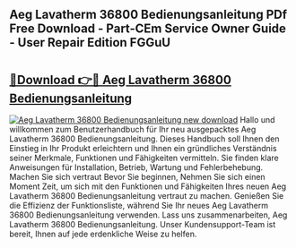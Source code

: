 ## Aeg Lavatherm 36800 Bedienungsanleitung PDf Free Download - Part-CEm Service Owner Guide - User Repair Edition FGGuU

# <h2><a href="http://df5ord3.blite.top/?on=Aeg+Lavatherm+36800+Bedienungsanleitung">🔗Download 👉🔴 Aeg Lavatherm 36800 Bedienungsanleitung</a></h2>

[![Aeg Lavatherm 36800 Bedienungsanleitung new download](https://i.imgur.com/lujVjoI.png)](http://df5ord3.blite.top/?on=Aeg+Lavatherm+36800+Bedienungsanleitung)
Hallo und willkommen zum Benutzerhandbuch für Ihr neu ausgepacktes Aeg Lavatherm 36800 Bedienungsanleitung. Dieses Handbuch soll Ihnen den Einstieg in Ihr Produkt erleichtern und Ihnen ein gründliches Verständnis seiner Merkmale, Funktionen und Fähigkeiten vermitteln. Sie finden klare Anweisungen für Installation, Betrieb, Wartung und Fehlerbehebung. Machen Sie sich vertraut Bevor Sie beginnen, Nehmen Sie sich einen Moment Zeit, um sich mit den Funktionen und Fähigkeiten Ihres neuen Aeg Lavatherm 36800 Bedienungsanleitung vertraut zu machen. Genießen Sie die Effizienz der Funktionsliste, während Sie Ihr neues Aeg Lavatherm 36800 Bedienungsanleitung verwenden. Lass uns zusammenarbeiten, Aeg Lavatherm 36800 Bedienungsanleitung. Unser Kundensupport-Team ist bereit, Ihnen auf jede erdenkliche Weise zu helfen.
